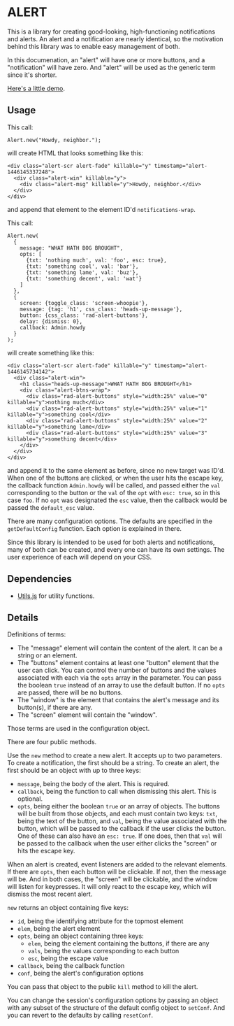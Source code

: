 # ALERT

This is a library for creating good-looking, high-functioning
notifications and alerts. An alert and a notification are nearly
identical, so the motivation behind this library was to enable
easy management of both.

In this documenation, an "alert" will have one or more buttons,
and a "notification" will have zero. And "alert" will be used as
the generic term since it's shorter.

[Here's a little demo](http://richardmavis.info/misc/alert/test.html).


## Usage

This call:
```
Alert.new("Howdy, neighbor.");
```

will create HTML that looks something like this:
```
<div class="alert-scr alert-fade" killable="y" timestamp="alert-1446145337248">
  <div class="alert-win" killable="y">
    <div class="alert-msg" killable="y">Howdy, neighbor.</div>
  </div>
</div>
```

and append that element to the element ID'd `notifications-wrap`.

This call:
```
Alert.new(
  {
    message: "WHAT HATH BOG BROUGHT",
    opts: [
      {txt: 'nothing much', val: 'foo', esc: true},
      {txt: 'something cool', val: 'bar'},
      {txt: 'something lame', val: 'buz'},
      {txt: 'something decent', val: 'wat'}
    ]
  },
  {
    screen: {toggle_class: 'screen-whoopie'},
    message: {tag: 'h1', css_class: 'heads-up-message'},
    button: {css_class: 'rad-alert-buttons'},
    delay: {dismiss: 0},
    callback: Admin.howdy
  }
);
```

will create something like this:
```
<div class="alert-scr alert-fade" killable="y" timestamp="alert-1446145734142">
  <div class="alert-win">
    <h1 class="heads-up-message">WHAT HATH BOG BROUGHT</h1>
    <div class="alert-btns-wrap">
      <div class="rad-alert-buttons" style="width:25%" value="0" killable="y">nothing much</div>
      <div class="rad-alert-buttons" style="width:25%" value="1" killable="y">something cool</div>
      <div class="rad-alert-buttons" style="width:25%" value="2" killable="y">something lame</div>
      <div class="rad-alert-buttons" style="width:25%" value="3" killable="y">something decent</div>
    </div>
  </div>
</div>
```

and append it to the same element as before, since no new target
was ID'd. When one of the buttons are clicked, or when the user
hits the escape key, the callback function `Admin.howdy` will be
called, and passed either the `val` corresponding to the button
or the `val` of the `opt` with `esc: true`, so in this case
`foo`. If no `opt` was designated the `esc` value, then the
callback would be passed the `default_esc` value.

There are many configuration options. The defaults are specified
in the `getDefaultConfig` function. Each option is explained in
there.

Since this library is intended to be used for both alerts and
notifications, many of both can be created, and every one can
have its own settings. The user experience of each will depend on
your CSS.


## Dependencies
- [Utils.js](https://github.com/rmavis/utils.js) for utility functions.


## Details

Definitions of terms:
- The "message" element will contain the content of the alert.
  It can be a string or an element.
- The "buttons" element contains at least one "button" element
  that the user can click. You can control the number of buttons
  and the values associated with each via the `opts` array in the
  parameter. You can pass the boolean `true` instead of an array
  to use the default button. If no `opts` are passed, there will
  be no buttons.
- The "window" is the element that contains the alert's message
  and its button(s), if there are any.
- The "screen" element will contain the "window".

Those terms are used in the configuration object.

There are four public methods.

Use the `new` method to create a new alert. It accepts up to two
parameters. To create a notification, the first should be a
string. To create an alert, the first should be an object with up
to three keys:
- `message`, being the body of the alert. This is required.
- `callback`, being the function to call when dismissing this
  alert. This is optional.
- `opts`, being either the boolean `true` or an array of objects.
  The buttons will be built from those objects, and each must
  contain two keys: `txt`, being the text of the button, and
  `val`, being the value associated with the button, which will
  be passed to the callback if the user clicks the button. One of
  these can also have an `esc: true`. If one does, then that
  `val` will be passed to the callback when the user either
  clicks the "screen" or hits the escape key.

When an alert is created, event listeners are added to the
relevant elements. If there are `opts`, then each button will be
clickable. If not, then the message will be. And in both cases,
the "screen" will be clickable, and the window will listen for
keypresses. It will only react to the escape key, which will
dismiss the most recent alert.

`new` returns an object containing five keys:
- `id`, being the identifying attribute for the topmost element
- `elem`, being the alert element
- `opts`, being an object containing three keys:
  - `elem`, being the element containing the buttons, if there are
    any
  - `vals`, being the values corresponding to each button
  - `esc`, being the escape value
- `callback`, being the callback function
- `conf`, being the alert's configuration options

You can pass that object to the public `kill` method to kill the
alert.

You can change the session's configuration options by passing an
object with any subset of the structure of the default config
object to `setConf`. And you can revert to the defaults by
calling `resetConf`.
